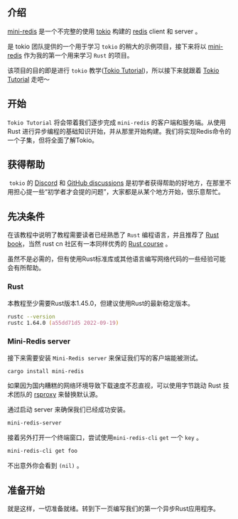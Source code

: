 ## 介绍

[mini-redis](https://github.com/tokio-rs/mini-redis) 是一个不完整的使用 [tokio](https://github.com/tokio-rs/tokio) 构建的 [redis](https://redis.io/) client 和 server 。

是 tokio 团队提供的一个用于学习 `tokio` 的稍大的示例项目，接下来将以 [mini-redis](https://github.com/tokio-rs/mini-redis) 作为我的第一个用来学习 `Rust` 的项目。

该项目的目的即是进行 `tokio` 教学([Tokio Tutorial](https://tokio.rs/tokio/tutorial))，所以接下来就跟着 [Tokio Tutorial](https://tokio.rs/tokio/tutorial) 走吧～

## 开始

`Tokio Tutorial` 将会带着我们逐步完成 `mini-redis` 的客户端和服务端。从使用 Rust 进行异步编程的基础知识开始，并从那里开始构建。我们将实现Redis命令的一个子集，但将全面了解Tokio。

## 获得帮助

 `tokio` 的 [Discord](https://discord.gg/tokio) 和 [GitHub discussions](https://github.com/tokio-rs/tokio/discussions) 是初学者获得帮助的好地方，在那里不用担心提一些“初学者才会提的问题”，大家都是从某个地方开始，很乐意帮忙。

## 先决条件

在该教程中说明了教程需要读者已经熟悉了 `Rust` 编程语言，并且推荐了 [Rust book](https://doc.rust-lang.org/book/)，当然 rust cn 社区有一本同样优秀的 [Rust course](https://course.rs) 。

虽然不是必需的，但有使用Rust标准库或其他语言编写网络代码的一些经验可能会有所帮助。

### Rust

本教程至少需要Rust版本1.45.0，但建议使用Rust的最新稳定版本。

```zsh
rustc --version
rustc 1.64.0 (a55dd71d5 2022-09-19)
```

### Mini-Redis server

接下来需要安装 `Mini-Redis server` 来保证我们写的客户端能被测试。

```zsh
cargo install mini-redis
```

如果因为国内糟糕的网络环境导致下载速度不忍直视，可以使用字节跳动 Rust 技术团队的 [rsproxy](https://rsproxy.cn/) 来替换默认源。

通过启动 server 来确保我们已经成功安装。

```zsh
mini-redis-server
```

接着另外打开一个终端窗口，尝试使用`mini-redis-cli` `get` 一个 `key` 。

```zsh
mini-redis-cli get foo
```

不出意外你会看到 `(nil)` 。

## 准备开始

就是这样，一切准备就绪。转到下一页编写我们的第一个异步Rust应用程序。

